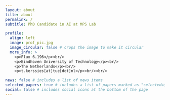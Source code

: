 ```yaml
---
layout: about
title: about
permalink: /
subtitle: PhD Candidate in AI at MPS Lab

profile:
  align: left
  image: prof_pic.jpg
  image_circular: false # crops the image to make it circular
  more_info: >
    <p>Flux 6.196</p><br/>
    <p>Eindhoven University of Technology</p><br/>
    <p>The Netherlands</p><br/>
    <p>t.kerssies[at]tue[dot]nl</p><br/><br/>

news: false # includes a list of news items
selected_papers: true # includes a list of papers marked as "selected={true}"
social: false # includes social icons at the bottom of the page
---
```

